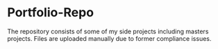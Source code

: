 # Portfolio-Repo

The repository consists of some of my side projects including masters projects.
Files are uploaded manually due to former compliance issues.
